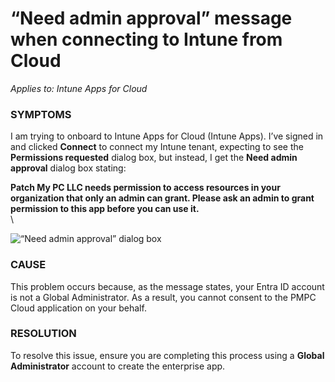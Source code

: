 # “Need admin approval” message when connecting to Intune from Cloud

_Applies to: Intune Apps for Cloud_

### SYMPTOMS

I am trying to onboard to Intune Apps for Cloud (Intune Apps). I’ve signed in and clicked **Connect** to connect my Intune tenant, expecting to see the **Permissions requested** dialog box, but instead, I get the **Need admin approval** dialog box stating:

**Patch My PC LLC needs permission to access resources in your organization that only an admin can grant. Please ask an admin to grant permission to this app before you can use it.**\
\\

![“Need admin approval” dialog box](../../../.gitbook/assets/image-\(906\).png)

### CAUSE

This problem occurs because, as the message states, your Entra ID account is not a Global Administrator. As a result, you cannot consent to the PMPC Cloud application on your behalf.

### RESOLUTION

To resolve this issue, ensure you are completing this process using a **Global Administrator** account to create the enterprise app.
